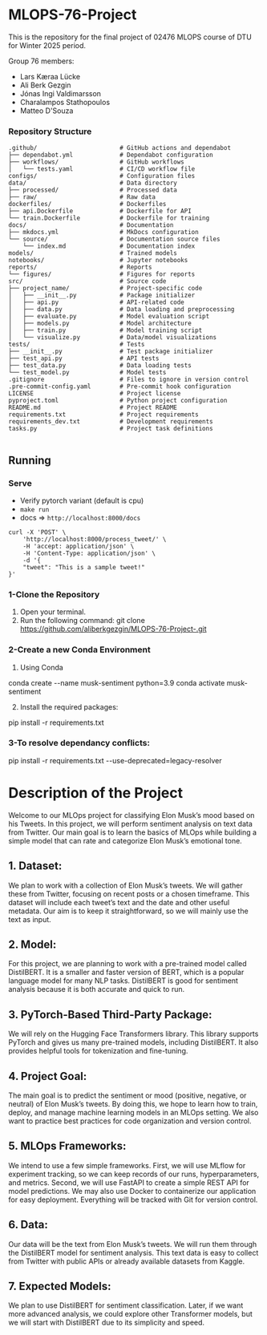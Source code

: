 # MLOPS-76-Project
This is the repository for the final project of 02476 MLOPS course of DTU for Winter 2025 period.

Group 76 members:
- Lars Kæraa Lücke
- Ali Berk Gezgin
- Jónas Ingi Valdimarsson
- Charalampos Stathopoulos
- Matteo D'Souza

### **Repository Structure**

```
.github/                       # GitHub actions and dependabot
├── dependabot.yml             # Dependabot configuration
├── workflows/                 # GitHub workflows
│   └── tests.yaml             # CI/CD workflow file
configs/                       # Configuration files
data/                          # Data directory
├── processed/                 # Processed data
├── raw/                       # Raw data
dockerfiles/                   # Dockerfiles
├── api.Dockerfile             # Dockerfile for API
└── train.Dockerfile           # Dockerfile for training
docs/                          # Documentation
├── mkdocs.yml                 # MkDocs configuration
└── source/                    # Documentation source files
    └── index.md               # Documentation index
models/                        # Trained models
notebooks/                     # Jupyter notebooks
reports/                       # Reports
└── figures/                   # Figures for reports
src/                           # Source code
├── project_name/              # Project-specific code
│   ├── __init__.py            # Package initializer
│   ├── api.py                 # API-related code
│   ├── data.py                # Data loading and preprocessing
│   ├── evaluate.py            # Model evaluation script
│   ├── models.py              # Model architecture
│   ├── train.py               # Model training script
│   └── visualize.py           # Data/model visualizations
tests/                         # Tests
├── __init__.py                # Test package initializer
├── test_api.py                # API tests
├── test_data.py               # Data loading tests
└── test_model.py              # Model tests
.gitignore                     # Files to ignore in version control
.pre-commit-config.yaml        # Pre-commit hook configuration
LICENSE                        # Project license
pyproject.toml                 # Python project configuration
README.md                      # Project README
requirements.txt               # Project requirements
requirements_dev.txt           # Development requirements
tasks.py                       # Project task definitions


```

## Running

### Serve

* Verify pytorch variant (default is cpu)
* `make run`
* docs => `http://localhost:8000/docs`
```
curl -X 'POST' \
    'http://localhost:8000/process_tweet/' \
    -H 'accept: application/json' \
    -H 'Content-Type: application/json' \
    -d '{
    "tweet": "This is a sample tweet!"
}'
```

### **1-Clone the Repository**
1. Open your terminal.
2. Run the following command:
   git clone https://github.com/aliberkgezgin/MLOPS-76-Project-.git

### **2-Create a new Conda Environment**
1. Using Conda

conda create --name musk-sentiment python=3.9
conda activate musk-sentiment

2. Install the required packages:

pip install -r requirements.txt

### **3-To resolve dependancy conflicts:**

pip install -r requirements.txt --use-deprecated=legacy-resolver

# **Description of the Project**

Welcome to our MLOps project for classifying Elon Musk’s mood based on his Tweets. In this project, we will perform sentiment analysis on text data from Twitter. Our main goal is to learn the basics of MLOps while building a simple model that can rate and categorize Elon Musk’s emotional tone.

## **1. Dataset:**

We plan to work with a collection of Elon Musk’s tweets. We will gather these from Twitter, focusing on recent posts or a chosen timeframe. This dataset will include each tweet’s text and the date and other useful metadata. Our aim is to keep it straightforward, so we will mainly use the text as input.

## **2. Model:**

For this project, we are planning to work with a pre-trained model called DistilBERT. It is a smaller and faster version of BERT, which is a popular language model for many NLP tasks. DistilBERT is good for sentiment analysis because it is both accurate and quick to run.

## **3. PyTorch-Based Third-Party Package:**

We will rely on the Hugging Face Transformers library. This library supports PyTorch and gives us many pre-trained models, including DistilBERT. It also provides helpful tools for tokenization and fine-tuning.

## **4. Project Goal:**

The main goal is to predict the sentiment or mood (positive, negative, or neutral) of Elon Musk’s tweets. By doing this, we hope to learn how to train, deploy, and manage machine learning models in an MLOps setting. We also want to practice best practices for code organization and version control.

## **5. MLOps Frameworks:**

We intend to use a few simple frameworks. First, we will use MLflow for experiment tracking, so we can keep records of our runs, hyperparameters, and metrics. Second, we will use FastAPI to create a simple REST API for model predictions. We may also use Docker to containerize our application for easy deployment. Everything will be tracked with Git for version control.

## **6. Data:**

Our data will be the text from Elon Musk’s tweets. We will run them through the DistilBERT model for sentiment analysis. This text data is easy to collect from Twitter with public APIs or already available datasets from Kaggle.

## **7. Expected Models:**

We plan to use DistilBERT for sentiment classification. Later, if we want more advanced analysis, we could explore other Transformer models, but we will start with DistilBERT due to its simplicity and speed.
